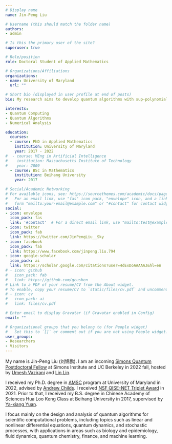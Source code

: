 ```yaml
---
# Display name
name: Jin-Peng Liu

# Username (this should match the folder name)
authors:
- admin

# Is this the primary user of the site?
superuser: true

# Role/position
role: Doctoral Student of Applied Mathematics

# Organizations/Affiliations
organizations:
- name: University of Maryland
  url: ""

# Short bio (displayed in user profile at end of posts)
bio: My research aims to develop quantum algorithms with sup-polynomial speed-ups over classical algorithms, including topics such as quantum PDE solvers, quantum optimization and quantum machine learning.

interests:
- Quantum Computing
- Quantum Algorithms
- Numerical Analysis

education:
  courses:
  - course: PhD in Applied Mathematics
    institution: University of Maryland
    year: 2017 - 2022
#  - course: MEng in Artificial Intelligence
#    institution: Massachusetts Institute of Technology
#    year: 2009
  - course: BSc in Mathematics
    institution: Beihang University
    year: 2017

# Social/Academic Networking
# For available icons, see: https://sourcethemes.com/academic/docs/page-builder/#icons
#   For an email link, use "fas" icon pack, "envelope" icon, and a link in the
#   form "mailto:your-email@example.com" or "#contact" for contact widget.
social:
- icon: envelope
  icon_pack: fas
  link: '#contact'  # For a direct email link, use "mailto:test@example.org".
- icon: twitter
  icon_pack: fab
  link: https://twitter.com/JinPengLiu__Sky
- icon: facebook
  icon_pack: fab
  link: https://www.facebook.com/jinpeng.liu.794
- icon: google-scholar
  icon_pack: ai
  link: https://scholar.google.com/citations?user=4dExDoAAAAAJ&hl=en
# - icon: github
#   icon_pack: fab
#   link: https://github.com/gcushen
# Link to a PDF of your resume/CV from the About widget.
# To enable, copy your resume/CV to `static/files/cv.pdf` and uncomment the lines below.
# - icon: cv
#   icon_pack: ai
#   link: files/cv.pdf

# Enter email to display Gravatar (if Gravatar enabled in Config)
email: ""

# Organizational groups that you belong to (for People widget)
#   Set this to `[]` or comment out if you are not using People widget.
user_groups:
- Researchers
- Visitors
---
```


My name is Jin-Peng Liu (刘锦鹏). I am an incoming [Simons Quantum Postdoctoral Fellow](https://simons.berkeley.edu/people/jin-peng-liu) at Simons Institute and UC Berkeley in 2022 fall, hosted by [Umesh Vazirani](https://people.eecs.berkeley.edu/~vazirani/) and [Lin Lin](https://math.berkeley.edu/~linlin/).

I received my Ph.D. degree in [AMSC](https://amsc.umd.edu/) program at University of Maryland in 2022, advised by [Andrew Childs](http://www.cs.umd.edu/~amchilds/). I received [NSF QISE-NET Triplet Award](https://qisenet.uchicago.edu/overview/) in 2021. Prior to that, I received my B.S. degree in Chinese Academy of Sciences Hua Loo Keng Class at Beihang University in 2017, supervised by [Ya-xiang Yuan](http://lsec.cc.ac.cn/~yyx/).

I focus mainly on the design and analysis of quantum algorithms for scientific computational problems, including topics such as linear and nonlinear differential equations, quantum dynamics, and stochastic processes, with applications in areas such as biology and epidemiology, fluid dynamics, quantum chemistry, finance, and machine learning. 

